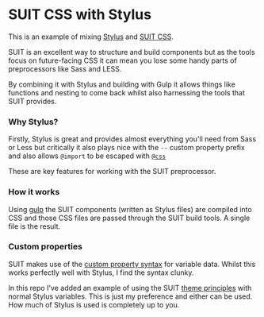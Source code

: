 # SUIT CSS with Stylus

This is an example of mixing [Stylus](http://learnboost.github.io/stylus) and [SUIT CSS](https://github.com/suitcss/suit).

SUIT is an excellent way to structure and build components but as the tools focus on future-facing CSS it can mean you lose some handy parts of preprocessors like Sass and LESS.

By combining it with Stylus and building with Gulp it allows things like functions and nesting to come back whilst also harnessing the tools that SUIT provides.

### Why Stylus?

Firstly, Stylus is great and provides almost everything you'll need from Sass or Less but critically it also plays nice with the `--` custom property prefix and also allows `@import` to be escaped with [`@css`](http://learnboost.github.io/stylus/docs/literal.html)

These are key features for working with the SUIT preprocessor.

### How it works

Using [gulp](gulpjs.com) the SUIT components (written as Stylus files) are compiled into CSS and those CSS files are passed through the SUIT build tools. A single file is the result.

### Custom properties

SUIT makes use of the [custom property syntax](http://www.w3.org/TR/css-variables/#defining-variables) for variable data. Whilst this works perfectly well with Stylus, I find the syntax clunky. 

In this repo I've added an example of using the SUIT [theme principles](https://github.com/suitcss/theme/) with normal Stylus variables. This is just my preference and either can be used. How much of Stylus is used is completely up to you.